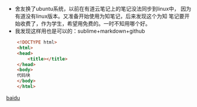 * 舍友换了ubuntu系统，以前在有道云笔记上的笔记没法同步到linux中，
因为有道没有linux版本。又准备开始使用为知笔记，后来发现这个为知
笔记要开始收费了，作为学生，希望用免费的。一时不知用哪个好。
* 我发现这样用也是可以的：sublime+markdown+github

``` html
    <!DOCTYPE html>
    <html>
    <head>
        <title></title>
    </head>
    <body>
    代码块
    </body>
    </html>
```
[baidu](http://baidu.com)
